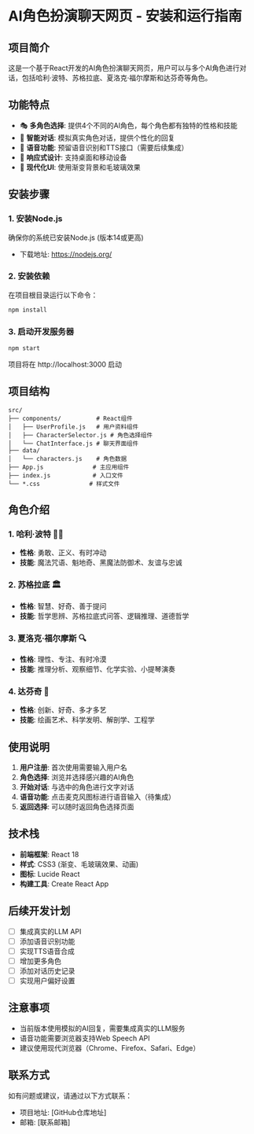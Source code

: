 # AI角色扮演聊天网页 - 安装和运行指南

## 项目简介

这是一个基于React开发的AI角色扮演聊天网页，用户可以与多个AI角色进行对话，包括哈利·波特、苏格拉底、夏洛克·福尔摩斯和达芬奇等角色。

## 功能特点

- 🎭 **多角色选择**: 提供4个不同的AI角色，每个角色都有独特的性格和技能
- 💬 **智能对话**: 模拟真实角色对话，提供个性化的回复
- 🎤 **语音功能**: 预留语音识别和TTS接口（需要后续集成）
- 📱 **响应式设计**: 支持桌面和移动设备
- 🎨 **现代化UI**: 使用渐变背景和毛玻璃效果

## 安装步骤

### 1. 安装Node.js
确保你的系统已安装Node.js (版本14或更高)
- 下载地址: https://nodejs.org/

### 2. 安装依赖
在项目根目录运行以下命令：

```bash
npm install
```

### 3. 启动开发服务器
```bash
npm start
```

项目将在 http://localhost:3000 启动

## 项目结构

```
src/
├── components/          # React组件
│   ├── UserProfile.js   # 用户资料组件
│   ├── CharacterSelector.js # 角色选择组件
│   └── ChatInterface.js # 聊天界面组件
├── data/
│   └── characters.js    # 角色数据
├── App.js              # 主应用组件
├── index.js            # 入口文件
└── *.css              # 样式文件
```

## 角色介绍

### 1. 哈利·波特 🧙‍♂️
- **性格**: 勇敢、正义、有时冲动
- **技能**: 魔法咒语、魁地奇、黑魔法防御术、友谊与忠诚

### 2. 苏格拉底 🏛️
- **性格**: 智慧、好奇、善于提问
- **技能**: 哲学思辨、苏格拉底式问答、逻辑推理、道德哲学

### 3. 夏洛克·福尔摩斯 🔍
- **性格**: 理性、专注、有时冷漠
- **技能**: 推理分析、观察细节、化学实验、小提琴演奏

### 4. 达芬奇 🎨
- **性格**: 创新、好奇、多才多艺
- **技能**: 绘画艺术、科学发明、解剖学、工程学

## 使用说明

1. **用户注册**: 首次使用需要输入用户名
2. **角色选择**: 浏览并选择感兴趣的AI角色
3. **开始对话**: 与选中的角色进行文字对话
4. **语音功能**: 点击麦克风图标进行语音输入（待集成）
5. **返回选择**: 可以随时返回角色选择页面

## 技术栈

- **前端框架**: React 18
- **样式**: CSS3 (渐变、毛玻璃效果、动画)
- **图标**: Lucide React
- **构建工具**: Create React App

## 后续开发计划

- [ ] 集成真实的LLM API
- [ ] 添加语音识别功能
- [ ] 实现TTS语音合成
- [ ] 增加更多角色
- [ ] 添加对话历史记录
- [ ] 实现用户偏好设置

## 注意事项

- 当前版本使用模拟的AI回复，需要集成真实的LLM服务
- 语音功能需要浏览器支持Web Speech API
- 建议使用现代浏览器（Chrome、Firefox、Safari、Edge）

## 联系方式

如有问题或建议，请通过以下方式联系：
- 项目地址: [GitHub仓库地址]
- 邮箱: [联系邮箱]
